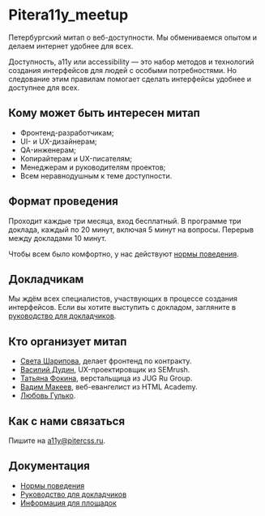 # Pitera11y_meetup

Петербургский митап о веб-доступности. Мы обмениваемся опытом и делаем интернет удобнее для всех.

Доступность, a11y или accessibility — это набор методов и технологий создания интерфейсов для людей с особыми потребностями. Но следование этим правилам помогает сделать интерфейсы удобнее и доступнее для всех.

## Кому может быть интересен митап

- Фронтенд-разработчикам; 
- UI- и UX-дизайнерам;
- QA-инженерам;
- Копирайтерам и UX-писателям;
- Менеджерам и руководителям проектов;
- Всем неравнодушным к теме доступности.

## Формат проведения

Проходит каждые три месяца, вход бесплатный. В программе три доклада, каждый по 20 минут, включая 5 минут на вопросы. Перерыв между докладами 10 минут.

Чтобы всем было комфортно, у нас действуют [нормы поведения](code-of-conduct.md).

## Докладчикам

Мы ждём всех специалистов, участвующих в процессе создания интерфейсов. Если вы хотите выступить с докладом, загляните в [руководство для докладчиков](for-speakers.md). 

## Кто организует митап

- [Света Шарипова](https://twitter.com/privetdeadline), делает фронтенд по контракту.
- [Василий Дудин](https://twitter.com/vasiliy_dudin), UX-проектировщик из SEMrush.
- [Татьяна Фокина](https://twitter.com/ta_fokina), верстальщица из JUG Ru Group.
- [Вадим Макеев](https://twitter.com/pepelsbey), веб-евангелист из HTML Academy.
- [Любовь Гулько](https://twitter.com/gucol_lu).

## Как с нами связаться

Пишите на [a11y@pitercss.ru](mailto:a11y@pitercss.ru).

## Документация

- [Нормы поведения](code-of-conduct.md)
- [Руководство для докладчиков](for-speakers.md)
- [Информация для площадок](rider.md)
